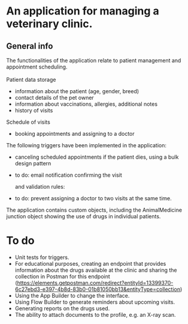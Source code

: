# An application for managing a veterinary clinic.

## General info
The functionalities of the application relate to patient management and appointment scheduling.
<br>
<br>
Patient data storage
- information about the patient (age, gender, breed)
- contact details of the pet owner
- information about vaccinations, allergies, additional notes
- history of visits


Schedule of visits
- booking appointments and assigning to a doctor

The following triggers have been implemented in the application:
- canceling scheduled appointments if the patient dies, using a bulk design pattern
- to do: email notification confirming the visit

  and validation rules:
- to do: prevent assigning a doctor to two visits at the same time.

The application contains custom objects, including the AnimalMedicine junction object showing the use of drugs in individual patients.

# To do

- Unit tests for triggers.
- For educational purposes, creating an endpoint that provides information about the drugs available at the clinic and sharing the collection in Postman for this endpoint (https://elements.getpostman.com/redirect?entityId=13399370-6c27ebd3-e397-4b8d-83b0-01b81050bb13&entityType=collection)
- Using the App Builder to change the interface.
- Using Flow Builder to generate reminders about upcoming visits.
- Generating reports on the drugs used.
- The ability to attach documents to the profile, e.g. an X-ray scan.